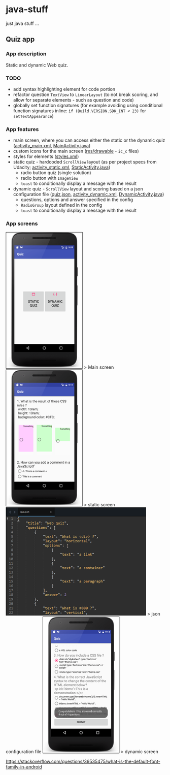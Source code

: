 # java-stuff
just java stuff ...

## Quiz app

### App description
Static and dynamic Web quiz.

### TODO
+ add syntax highlighting element for code portion
+ refactor question `TextView` to `LinearLayout` (to not break scoring, and allow for separate elements - such as question and code)
+ globally set function signatures (for example avoiding using conditional  function signatures inline: `if (Build.VERSION.SDK_INT < 23)` for `setTextAppearance`)

### App features
+ main screen, where you can access either the static or the dynamic quiz ([activity_main.xml](https://github.com/xR86/java-stuff/blob/master/Android-Quiz/app/src/main/res/layout/activity_main.xml), [MainActivity.java](https://github.com/xR86/java-stuff/blob/master/Android-Quiz/app/src/main/java/io/github/xr86/quiz/MainActivity.java))
+ custom icons for the main screen ([res/drawable](https://github.com/xR86/java-stuff/tree/master/Android-Quiz/app/src/main/res/drawable) - `ic_c` files)
+ styles for elements ([styles.xml](https://github.com/xR86/java-stuff/blob/master/Android-Quiz/app/src/main/res/values/styles.xml))
+ static quiz - hardcoded `ScrollView` layout (as per project specs from Udacity; [activity_static.xml](https://github.com/xR86/java-stuff/blob/master/Android-Quiz/app/src/main/res/layout/activity_static.xml), [StaticActivity.java](https://github.com/xR86/java-stuff/blob/master/Android-Quiz/app/src/main/java/io/github/xr86/quiz/StaticActivity.java))
  + radio button quiz (single solution)
  + radio button with `ImageView`
  + `toast` to conditionally display a message with the result
+ dynamic quiz - `ScrollView` layout and scoring based on a json configuration file ([quiz.json](https://github.com/xR86/java-stuff/blob/master/Android-Quiz/app/src/main/res/raw/quiz.json), [activity_dynamic.xml](https://github.com/xR86/java-stuff/blob/master/Android-Quiz/app/src/main/res/layout/activity_dynamic.xml), [DynamicActivity.java](https://github.com/xR86/java-stuff/blob/master/Android-Quiz/app/src/main/java/io/github/xr86/quiz/DynamicActivity.java))
  + questions, options and answer specified in the config
  + `RadioGroup` layout defined in the config
  + `toast` to conditionally display a message with the result

### App screens

<img src="screen-main.png" alt="App screen" width="240" border="1" />
> Main screen

<img src="screen-static.png" alt="App screen" width="240" border="1" />
> static screen

<img src="screen-json.png" alt="App screen" width="440" border="1" />
> json configuration file

<img src="screen-dynamic.png" alt="App screen" width="240" border="1" />
> dynamic screen

https://stackoverflow.com/questions/39535475/what-is-the-default-font-family-in-android
